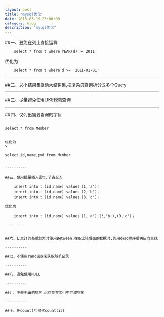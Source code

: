 ```yaml
---
layout: post
title: "mysql优化"
date: 2015-03-19 23:00:00
category: blog
description: "mysql优化"
---
```

##一、避免在列上直接运算
> 
```
    select * from t where YEAR(d) >= 2011
```

优化为

> 
```
    select * from t where d >= '2011-01-01'
```

----------

##二、以小结果集驱动大结果集,把复杂的查询拆分成多个Query

----------

##三、尽量避免使用LIKE模糊查询

----------

##四、仅列出需要查询的字段


> ```
    select * from Member
```

优化为
> 
```
    select id,name,pwd from Member
```

----------

##五、使用批量插入语句,节省交互

    insert into t (id,name) values (1,'a')；
    insert into t (id,name) values (2,'b')；
    insert into t (id,name) values (3,'c')；

优化为

    insert into t (id,name) values (1,'a'),(2,'b'),(3,'c')；

----------


##六、Limit的基数较大时使用Between,在取比较后面的数据时,先用desc排序后再反向查找

----------

##七、不使用rand函数来获取随机记录

----------

##八、避免使用NULL

----------

##九、不做无谓的排序,尽可能在索引中完成排序

----------

##十、用count(*)替代count(id)